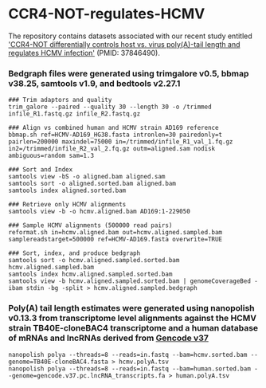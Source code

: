 # CCR4-NOT-regulates-HCMV
The repository contains datasets associated with our recent study entitled ['CCR4-NOT differentially controls host vs. virus poly(A)-tail length and regulates HCMV infection'](https://www.embopress.org/doi/full/10.15252/embr.202256327) (PMID: 37846490).


### Bedgraph files were generated using trimgalore v0.5, bbmap v38.25, samtools v1.9, and bedtools v2.27.1
```
### Trim adaptors and quality
trim_galore --paired --quality 30 --length 30 -o /trimmed infile_R1.fastq.gz infile_R2.fastq.gz

### Align vs combined human and HCMV strain AD169 reference
bbmap.sh ref=HCMV-AD169_HG38.fasta intronlen=30 pairedonly=t pairlen=200000 maxindel=75000 in=/trimmed/infile_R1_val_1.fq.gz in2=/trimmed/infile_R2_val_2.fq.gz outm=aligned.sam nodisk ambiguous=random sam=1.3

### Sort and Index
samtools view -bS -o aligned.bam aligned.sam
samtools sort -o aligned.sorted.bam aligned.bam  
samtools index aligned.sorted.bam

### Retrieve only HCMV alignments
samtools view -b -o hcmv.aligned.bam AD169:1-229050

### Sample HCMV alignments (500000 read pairs)
reformat.sh in=hcmv.aligned.bam out=hcmv.aligned.sampled.bam samplereadstarget=500000 ref=HCMV-AD169.fasta overwrite=TRUE

### Sort, index, and produce bedgraph
samtools sort -o hcmv.aligned.sampled.sorted.bam hcmv.aligned.sampled.bam
samtools index hcmv.aligned.sampled.sorted.bam
samtools view -b hcmv.aligned.sampled.sorted.bam | genomeCoverageBed -ibam stdin -bg -split > hcmv.aligned.sampled.bedgraph
```


### Poly(A) tail length estimates were generated using nanopolish v0.13.3 from transcriptome level alignments against the HCMV strain TB40E-cloneBAC4  transcriptome and a human database of mRNAs and lncRNAs derived from [Gencode v37](https://www.gencodegenes.org/human/release_37.html)
```
nanopolish polya --threads=8 --reads=in.fastq --bam=hcmv.sorted.bam --genome=TB40E-cloneBAC4.fasta > hcmv.polyA.tsv
nanopolish polya --threads=8 --reads=in.fastq --bam=human.sorted.bam --genome=gencode.v37.pc.lncRNA_transcripts.fa > human.polyA.tsv
```

